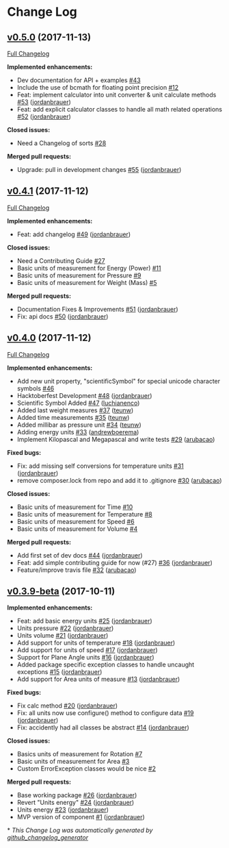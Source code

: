 # Change Log

## [v0.5.0](https://github.com/jordanbrauer/unit-converter/tree/v0.5.0) (2017-11-13)
[Full Changelog](https://github.com/jordanbrauer/unit-converter/compare/v0.4.1...v0.5.0)

**Implemented enhancements:**

- Dev documentation for API + examples [\#43](https://github.com/jordanbrauer/unit-converter/issues/43)
- Include the use of bcmath for floating point precision [\#12](https://github.com/jordanbrauer/unit-converter/issues/12)
-  Feat: implement calculator into unit converter & unit calculate methods [\#53](https://github.com/jordanbrauer/unit-converter/pull/53) ([jordanbrauer](https://github.com/jordanbrauer))
- Feat: add explicit calculator classes to handle all math related operations [\#52](https://github.com/jordanbrauer/unit-converter/pull/52) ([jordanbrauer](https://github.com/jordanbrauer))

**Closed issues:**

- Need a Changelog of sorts [\#28](https://github.com/jordanbrauer/unit-converter/issues/28)

**Merged pull requests:**

- Upgrade: pull in development changes [\#55](https://github.com/jordanbrauer/unit-converter/pull/55) ([jordanbrauer](https://github.com/jordanbrauer))

## [v0.4.1](https://github.com/jordanbrauer/unit-converter/tree/v0.4.1) (2017-11-12)
[Full Changelog](https://github.com/jordanbrauer/unit-converter/compare/v0.4.0...v0.4.1)

**Implemented enhancements:**

- Feat: add changelog [\#49](https://github.com/jordanbrauer/unit-converter/pull/49) ([jordanbrauer](https://github.com/jordanbrauer))

**Closed issues:**

- Need a Contributing Guide [\#27](https://github.com/jordanbrauer/unit-converter/issues/27)
- Basic units of measurement for Energy \(Power\) [\#11](https://github.com/jordanbrauer/unit-converter/issues/11)
- Basic units of measurement for Pressure [\#9](https://github.com/jordanbrauer/unit-converter/issues/9)
- Basic units of measurement for Weight \(Mass\) [\#5](https://github.com/jordanbrauer/unit-converter/issues/5)

**Merged pull requests:**

- Documentation Fixes & Improvements [\#51](https://github.com/jordanbrauer/unit-converter/pull/51) ([jordanbrauer](https://github.com/jordanbrauer))
- Fix: api docs [\#50](https://github.com/jordanbrauer/unit-converter/pull/50) ([jordanbrauer](https://github.com/jordanbrauer))

## [v0.4.0](https://github.com/jordanbrauer/unit-converter/tree/v0.4.0) (2017-11-12)
[Full Changelog](https://github.com/jordanbrauer/unit-converter/compare/v0.3.9-beta...v0.4.0)

**Implemented enhancements:**

- Add new unit property, "scientificSymbol" for special unicode character symbols [\#46](https://github.com/jordanbrauer/unit-converter/issues/46)
- Hacktoberfest Development [\#48](https://github.com/jordanbrauer/unit-converter/pull/48) ([jordanbrauer](https://github.com/jordanbrauer))
- Scientific Symbol Added [\#47](https://github.com/jordanbrauer/unit-converter/pull/47) ([luchianenco](https://github.com/luchianenco))
- Added last weight measures [\#37](https://github.com/jordanbrauer/unit-converter/pull/37) ([teunw](https://github.com/teunw))
- Added time measurements [\#35](https://github.com/jordanbrauer/unit-converter/pull/35) ([teunw](https://github.com/teunw))
- Added millibar as pressure unit [\#34](https://github.com/jordanbrauer/unit-converter/pull/34) ([teunw](https://github.com/teunw))
- Adding energy units [\#33](https://github.com/jordanbrauer/unit-converter/pull/33) ([andrewboerema](https://github.com/andrewboerema))
- Implement Kilopascal and Megapascal and write tests [\#29](https://github.com/jordanbrauer/unit-converter/pull/29) ([arubacao](https://github.com/arubacao))

**Fixed bugs:**

- Fix: add missing self conversions for temperature units [\#31](https://github.com/jordanbrauer/unit-converter/pull/31) ([jordanbrauer](https://github.com/jordanbrauer))
- remove composer.lock from repo and add it to .gitignore [\#30](https://github.com/jordanbrauer/unit-converter/pull/30) ([arubacao](https://github.com/arubacao))

**Closed issues:**

- Basic units of measurement for Time [\#10](https://github.com/jordanbrauer/unit-converter/issues/10)
- Basic units of measurement for Temperature [\#8](https://github.com/jordanbrauer/unit-converter/issues/8)
- Basic units of measurement for Speed [\#6](https://github.com/jordanbrauer/unit-converter/issues/6)
- Basic units of measurement for Volume [\#4](https://github.com/jordanbrauer/unit-converter/issues/4)

**Merged pull requests:**

- Add first set of dev docs [\#44](https://github.com/jordanbrauer/unit-converter/pull/44) ([jordanbrauer](https://github.com/jordanbrauer))
- Feat: add simple contributing guide for now \(\#27\) [\#36](https://github.com/jordanbrauer/unit-converter/pull/36) ([jordanbrauer](https://github.com/jordanbrauer))
- Feature/improve travis file [\#32](https://github.com/jordanbrauer/unit-converter/pull/32) ([arubacao](https://github.com/arubacao))

## [v0.3.9-beta](https://github.com/jordanbrauer/unit-converter/tree/v0.3.9-beta) (2017-10-11)
**Implemented enhancements:**

- Feat: add basic energy units [\#25](https://github.com/jordanbrauer/unit-converter/pull/25) ([jordanbrauer](https://github.com/jordanbrauer))
- Units pressure [\#22](https://github.com/jordanbrauer/unit-converter/pull/22) ([jordanbrauer](https://github.com/jordanbrauer))
- Units volume [\#21](https://github.com/jordanbrauer/unit-converter/pull/21) ([jordanbrauer](https://github.com/jordanbrauer))
- Add support for units of temperature [\#18](https://github.com/jordanbrauer/unit-converter/pull/18) ([jordanbrauer](https://github.com/jordanbrauer))
- Add support for units of speed [\#17](https://github.com/jordanbrauer/unit-converter/pull/17) ([jordanbrauer](https://github.com/jordanbrauer))
- Support for Plane Angle units [\#16](https://github.com/jordanbrauer/unit-converter/pull/16) ([jordanbrauer](https://github.com/jordanbrauer))
- Added package specific exception classes to handle uncaught exceptions [\#15](https://github.com/jordanbrauer/unit-converter/pull/15) ([jordanbrauer](https://github.com/jordanbrauer))
- Add support for Area units of measure [\#13](https://github.com/jordanbrauer/unit-converter/pull/13) ([jordanbrauer](https://github.com/jordanbrauer))

**Fixed bugs:**

- Fix calc method [\#20](https://github.com/jordanbrauer/unit-converter/pull/20) ([jordanbrauer](https://github.com/jordanbrauer))
- Fix: all units now use configure\(\) method to configure data [\#19](https://github.com/jordanbrauer/unit-converter/pull/19) ([jordanbrauer](https://github.com/jordanbrauer))
- Fix: accidently had all classes be abstract [\#14](https://github.com/jordanbrauer/unit-converter/pull/14) ([jordanbrauer](https://github.com/jordanbrauer))

**Closed issues:**

- Basics units of measurement for Rotation [\#7](https://github.com/jordanbrauer/unit-converter/issues/7)
- Basic units of measurement for Area [\#3](https://github.com/jordanbrauer/unit-converter/issues/3)
- Custom ErrorException classes would be nice [\#2](https://github.com/jordanbrauer/unit-converter/issues/2)

**Merged pull requests:**

- Base working package [\#26](https://github.com/jordanbrauer/unit-converter/pull/26) ([jordanbrauer](https://github.com/jordanbrauer))
- Revert "Units energy" [\#24](https://github.com/jordanbrauer/unit-converter/pull/24) ([jordanbrauer](https://github.com/jordanbrauer))
- Units energy [\#23](https://github.com/jordanbrauer/unit-converter/pull/23) ([jordanbrauer](https://github.com/jordanbrauer))
- MVP version of component [\#1](https://github.com/jordanbrauer/unit-converter/pull/1) ([jordanbrauer](https://github.com/jordanbrauer))



\* *This Change Log was automatically generated by [github_changelog_generator](https://github.com/skywinder/Github-Changelog-Generator)*
